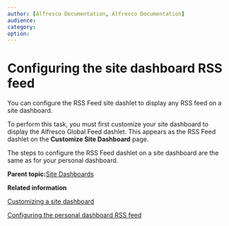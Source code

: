 ```yaml
---
author: [Alfresco Documentation, Alfresco Documentation]
audience: 
category: 
option: 
---
```


# Configuring the site dashboard RSS feed

You can configure the RSS Feed site dashlet to display any RSS feed on a site dashboard.

To perform this task, you must first customize your site dashboard to display the Alfresco Global Feed dashlet. This appears as the RSS Feed dashlet on the **Customize Site Dashboard** page.

The steps to configure the RSS Feed dashlet on a site dashboard are the same as for your personal dashboard.

**Parent topic:**[Site Dashboards](../concepts/site-using.md)

**Related information**  


[Customizing a site dashboard](site-customize-dashboard.md)

[Configuring the personal dashboard RSS feed](dashboard-rss-configure.md)

